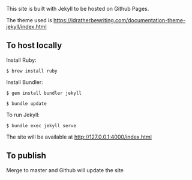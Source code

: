 This site is built with Jekyll to be hosted on Github Pages.

The theme used is https://idratherbewriting.com/documentation-theme-jekyll/index.html

## To host locally

Install Ruby:

```
$ brew install ruby
```

Install Bundler:

```
$ gem install bundler jekyll
```

```
$ bundle update
```

To run Jekyll:
```
$ bundle exec jekyll serve
```

The site will be available at http://127.0.0.1:4000/index.html


## To publish

Merge to master and Github will update the site
